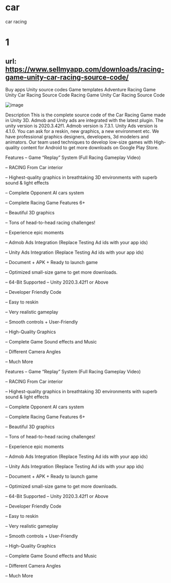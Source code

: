 # car
car racing

# 1
## url: https://www.sellmyapp.com/downloads/racing-game-unity-car-racing-source-code/

Buy apps  Unity source codes  Game templates  Adventure  Racing Game Unity Car Racing Source Code
Racing Game Unity Car Racing Source Code

![image](https://github.com/user-attachments/assets/fc28f72c-8749-4a9d-83d1-c5f9fcac0f5d)

Description
This is the complete source code of the Car Racing Game made in Unity 3D. Admob and Unity ads are integrated with the latest plugin. The unity version is 2020.3.42f1. Admob version is 7.3.1. Unity Ads version is 4.1.0. You can ask for a reskin, new graphics, a new environment etc. We have professional graphics designers, developers, 3d modelers and animators. Our team used techniques to develop low-size games with High-quality content for Android to get more downloads on Google Play Store.

Features
– Game “Replay” System (Full Racing Gameplay Video)

– RACING From Car interior

– Highest-quality graphics in breathtaking 3D environments with superb sound & light effects

– Complete Opponent AI cars system

– Complete Racing Game Features 6+

– Beautiful 3D graphics

– Tons of head-to-head racing challenges!

– Experience epic moments

– Admob Ads Integration (Replace Testing Ad ids with your app ids)

– Unity Ads Integration (Replace Testing Ad ids with your app ids)

– Document + APK + Ready to launch game

– Optimized small-size game to get more downloads.

– 64-Bit Supported – Unity 2020.3.42f1 or Above

– Developer Friendly Code

– Easy to reskin

– Very realistic gameplay

– Smooth controls + User-Friendly

– High-Quality Graphics

– Complete Game Sound effects and Music

– Different Camera Angles

– Much More

Features
– Game “Replay” System (Full Racing Gameplay Video)

– RACING From Car interior

– Highest-quality graphics in breathtaking 3D environments with superb sound & light effects

– Complete Opponent AI cars system

– Complete Racing Game Features 6+

– Beautiful 3D graphics

– Tons of head-to-head racing challenges!

– Experience epic moments

– Admob Ads Integration (Replace Testing Ad ids with your app ids)

– Unity Ads Integration (Replace Testing Ad ids with your app ids)

– Document + APK + Ready to launch game

– Optimized small-size game to get more downloads.

– 64-Bit Supported – Unity 2020.3.42f1 or Above

– Developer Friendly Code

– Easy to reskin

– Very realistic gameplay

– Smooth controls + User-Friendly

– High-Quality Graphics

– Complete Game Sound effects and Music

– Different Camera Angles

– Much More


